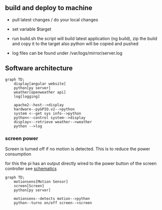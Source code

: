 
## build and deploy to machine
- pull latest changes / do your local changes
- set variable $target
- run build.sh
  the script will build latest application (ng build), zip the build and copy it to the target
  also python will be copied and pushed

- log files can be found under /var/logs/mirror/server.log
  
## Software architecture
```mermaid
graph TD;
    display[angular website]
    python[py server]
    weather[openweather api]
    log[logging]

    apache2--host-->display
    hardware--pyGPIO.v2-->python
    system <--get sys info-->python
    python<--control system-->display
    display<--retrieve weather-->weather
    python -->log
```

### screen power

Screen is turned off if no motion is detected.
This is to reduce the power consumption

for this the pi has an output directly wired to the power button of the screen controller
see [schematics](electric.md#wiring)

```mermaid
graph TD;
    motionsens[Motion Sensor]
    screen[Screen]
    python[py server]

    motionsens--detects motion-->python
    python--turns on/off screen-->screen

```